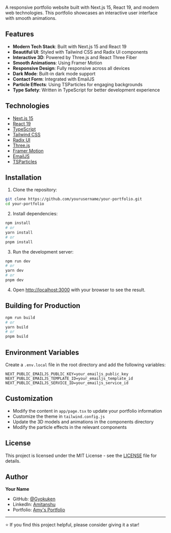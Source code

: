
A responsive portfolio website built with Next.js 15, React 19, and modern web technologies. This portfolio showcases an interactive user interface with smooth animations.

##  Features

- **Modern Tech Stack**: Built with Next.js 15 and React 19
- **Beautiful UI**: Styled with Tailwind CSS and Radix UI components
- **Interactive 3D**: Powered by Three.js and React Three Fiber
- **Smooth Animations**: Using Framer Motion
- **Responsive Design**: Fully responsive across all devices
- **Dark Mode**: Built-in dark mode support
- **Contact Form**: Integrated with EmailJS
- **Particle Effects**: Using TSParticles for engaging backgrounds
- **Type Safety**: Written in TypeScript for better development experience

##  Technologies

- [Next.js 15](https://nextjs.org/)
- [React 19](https://react.dev/)
- [TypeScript](https://www.typescriptlang.org/)
- [Tailwind CSS](https://tailwindcss.com/)
- [Radix UI](https://www.radix-ui.com/)
- [Three.js](https://threejs.org/)
- [Framer Motion](https://www.framer.com/motion/)
- [EmailJS](https://www.emailjs.com/)
- [TSParticles](https://particles.js.org/)

##  Installation

1. Clone the repository:
```bash
git clone https://github.com/yourusername/your-portfolio.git
cd your-portfolio
```

2. Install dependencies:
```bash
npm install
# or
yarn install
# or
pnpm install
```

3. Run the development server:
```bash
npm run dev
# or
yarn dev
# or
pnpm dev
```

4. Open [http://localhost:3000](http://localhost:3000) with your browser to see the result.

##  Building for Production

```bash
npm run build
# or
yarn build
# or
pnpm build
```

##  Environment Variables

Create a `.env.local` file in the root directory and add the following variables:

```env
NEXT_PUBLIC_EMAILJS_PUBLIC_KEY=your_emailjs_public_key
NEXT_PUBLIC_EMAILJS_TEMPLATE_ID=your_emailjs_template_id
NEXT_PUBLIC_EMAILJS_SERVICE_ID=your_emailjs_service_id
```

##  Customization

- Modify the content in `app/page.tsx` to update your portfolio information
- Customize the theme in `tailwind.config.js`
- Update the 3D models and animations in the components directory
- Modify the particle effects in the relevant components

##  License

This project is licensed under the MIT License - see the [LICENSE](LICENSE) file for details.

##  Author

**Your Name**
- GitHub: [@Gyokuken](https://github.com/Gyokuken)
- LinkedIn: [Amitanshu](https://linkedin.com/in/amitanshu-lal-611248244)
- Portfolio: [Amy's Portfolio](https://portfolio-website-lime-two-16.vercel.app)

---

⭐️ If you find this project helpful, please consider giving it a star!
